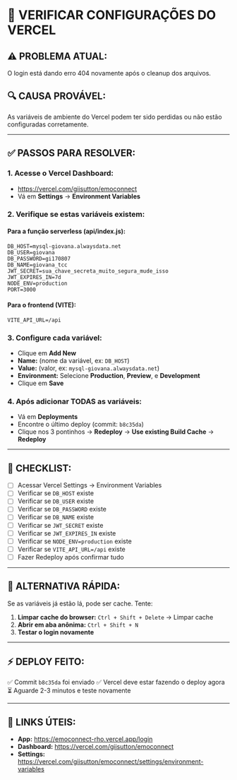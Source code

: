 # 🚨 VERIFICAR CONFIGURAÇÕES DO VERCEL

## ⚠️ **PROBLEMA ATUAL:**
O login está dando erro 404 novamente após o cleanup dos arquivos.

## 🔍 **CAUSA PROVÁVEL:**
As variáveis de ambiente do Vercel podem ter sido perdidas ou não estão configuradas corretamente.

---

## ✅ **PASSOS PARA RESOLVER:**

### 1. **Acesse o Vercel Dashboard:**
   - https://vercel.com/giisutton/emoconnect
   - Vá em **Settings** → **Environment Variables**

### 2. **Verifique se estas variáveis existem:**

#### **Para a função serverless (api/index.js):**
```
DB_HOST=mysql-giovana.alwaysdata.net
DB_USER=giovana
DB_PASSWORD=gi170807
DB_NAME=giovana_tcc
JWT_SECRET=sua_chave_secreta_muito_segura_mude_isso
JWT_EXPIRES_IN=7d
NODE_ENV=production
PORT=3000
```

#### **Para o frontend (VITE):**
```
VITE_API_URL=/api
```

### 3. **Configure cada variável:**
   - Clique em **Add New**
   - **Name:** (nome da variável, ex: `DB_HOST`)
   - **Value:** (valor, ex: `mysql-giovana.alwaysdata.net`)
   - **Environment:** Selecione **Production**, **Preview**, e **Development**
   - Clique em **Save**

### 4. **Após adicionar TODAS as variáveis:**
   - Vá em **Deployments**
   - Encontre o último deploy (commit: `b8c35da`)
   - Clique nos 3 pontinhos → **Redeploy** → **Use existing Build Cache** → **Redeploy**

---

## 📝 **CHECKLIST:**

- [ ] Acessar Vercel Settings → Environment Variables
- [ ] Verificar se `DB_HOST` existe
- [ ] Verificar se `DB_USER` existe
- [ ] Verificar se `DB_PASSWORD` existe
- [ ] Verificar se `DB_NAME` existe
- [ ] Verificar se `JWT_SECRET` existe
- [ ] Verificar se `JWT_EXPIRES_IN` existe
- [ ] Verificar se `NODE_ENV=production` existe
- [ ] Verificar se `VITE_API_URL=/api` existe
- [ ] Fazer Redeploy após confirmar tudo

---

## 🎯 **ALTERNATIVA RÁPIDA:**

Se as variáveis já estão lá, pode ser cache. Tente:

1. **Limpar cache do browser:** `Ctrl + Shift + Delete` → Limpar cache
2. **Abrir em aba anônima:** `Ctrl + Shift + N`
3. **Testar o login novamente**

---

## ⚡ **DEPLOY FEITO:**
✅ Commit `b8c35da` foi enviado
✅ Vercel deve estar fazendo o deploy agora
⏳ Aguarde 2-3 minutos e teste novamente

---

## 🔗 **LINKS ÚTEIS:**
- **App:** https://emoconnect-rho.vercel.app/login
- **Dashboard:** https://vercel.com/giisutton/emoconnect
- **Settings:** https://vercel.com/giisutton/emoconnect/settings/environment-variables
